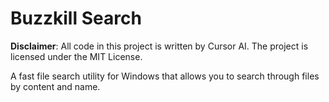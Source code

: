 # Buzzkill Search

**Disclaimer**: All code in this project is written by Cursor AI. The project is licensed under the MIT License.

A fast file search utility for Windows that allows you to search through files by content and name. 